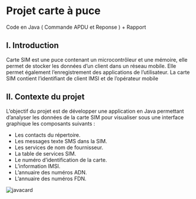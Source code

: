 # Projet carte à puce 
Code en Java ( Commande APDU et Reponse ) + Rapport


## I. Introduction

Carte SIM est une puce contenant un microcontrôleur et une mémoire, elle permet de
stocker les données d’un client dans un réseau mobile. Elle permet également
l’enregistrement des applications de l’utilisateur.
La carte SIM contient l’identifiant de client IMSI et de l’opérateur mobile

## II. Contexte du projet
L’objectif du projet est de développer une application en Java permettant d’analyser
les données de la carte SIM pour visualiser sous une interface graphique les
composants suivants :
* Les contacts du répertoire.
* Les messages texte SMS dans la SIM.
* Les services de nom de fournisseur.
* La table de services SIM.
* Le numéro d’identification de la carte.
* L’information IMSI.
* L’annuaire des numéros ADN.
* L’annuaire des numéros FDN.

![javacard](https://user-images.githubusercontent.com/24505588/45932658-bef0bd00-bf7f-11e8-8bdb-098d7959c801.png)
